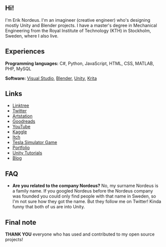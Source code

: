## Hi!

I'm Erik Nordeus. I'm an imagineer (creative engineer) who's designing mostly Unity and Blender projects. I have a master's degree in Mechanical Engineering from the Royal Institute of Technology (KTH) in Stockholm, Sweden, where I also live. 


## Experiences

**Programming languages:** C#, Python, JavaScript, HTML, CSS, MATLAB, PHP, MySQL

**Software:** [Visual Studio](https://visualstudio.microsoft.com/), [Blender](https://www.blender.org/), [Unity](https://unity.com/), [Krita](https://krita.org/)


## Links

* [Linktree](https://linktr.ee/eriknordeus)
* [Twitter](https://www.twitter.com/eriknordeus)
* [Artstation](https://artstation.com/eriknordeus)
* [Goodreads](https://www.goodreads.com/eriknordeus)
* [YouTube](https://www.youtube.com/user/eriknordeus)
* [Kaggle](https://www.kaggle.com/eriknordeus)
* [Itch](https://habrador.itch.io/)
* [Tesla Simulator Game](https://habrador.itch.io/tesla-motors-simulator)
* [Portfolio](https://www.habrador.com)
* [Unity Tutorials](https://www.habrador.com/tutorials/)
* [Blog](https://blog.habrador.com/)
	
  
## FAQ

* **Are you related to the company Nordeus?** No, my surname Nordeus is a family name. If you googled Nordeus before the Nordeus company was founded you could only find people with that name in Sweden, so I'm not sure how they got the name. But they follow me on Twitter! Kinda funny that both of us are into Unity.


## Final note

**THANK YOU** everyone who has used and contributed to my open source projects! 
